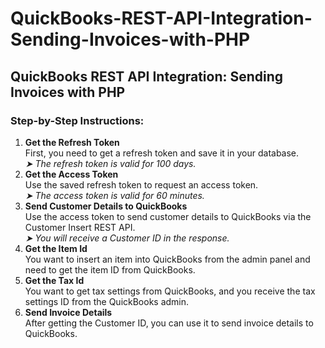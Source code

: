 # QuickBooks-REST-API-Integration-Sending-Invoices-with-PHP
<h2>QuickBooks REST API Integration: Sending Invoices with PHP</h2>

<h3>Step-by-Step Instructions:</h3>

<ol>
  <li>
    <strong>Get the Refresh Token</strong><br>
    First, you need to get a refresh token and save it in your database.<br>
    <em>➤ The refresh token is valid for 100 days.</em>
  </li>

  <li>
    <strong>Get the Access Token</strong><br>
    Use the saved refresh token to request an access token.<br>
    <em>➤ The access token is valid for 60 minutes.</em>
  </li>

  <li>
    <strong>Send Customer Details to QuickBooks</strong><br>
    Use the access token to send customer details to QuickBooks via the Customer Insert REST API.<br>
    <em>➤ You will receive a Customer ID in the response.</em>
  </li>
  <li>
    <strong>Get the Item Id</strong><br>
    You want to insert an item into QuickBooks from the admin panel and need to get the item ID from QuickBooks.
  </li>
  <li>
    <strong>Get the Tax Id</strong><br>
    You want to get tax settings from QuickBooks, and you receive the tax settings ID from the QuickBooks admin.
  </li>
  <li>
    <strong>Send Invoice Details</strong><br>
    After getting the Customer ID, you can use it to send invoice details to QuickBooks.
  </li>
</ol>
